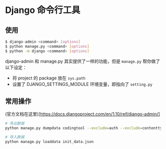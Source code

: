 # Django 命令行工具

## 使用

```bash
$ django-admin <command> [options]
$ python manage.py <command> [options]
$ python -m django <command> [options]

```

django-admin 和 manage.py 其实提供了一样的功能，但是 `manage.py` 帮你做了以下设定：

+ 将 project 的 package 放在 `sys.path`
+ 设置了 DJANGO_SETTINGS_MODULE 环境变量，即指向了 `setting.py`

## 常用操作

(官方文档在这里)[https://docs.djangoproject.com/en/1.10/ref/django-admin/]

```bash
# 导出数据
python manage.py dumpdata codingtool --exclude=auth --exclude=contenttypes > data.json

# 导入数据
python manage.py loaddata init_data.json
```
